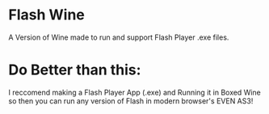 # Flash Wine
A Version of Wine made to run and support Flash Player .exe files.

# Do Better than this:
I reccomend making a Flash Player App (.exe) and Running it in Boxed Wine so then you can run any version of Flash in modern browser's EVEN AS3!
